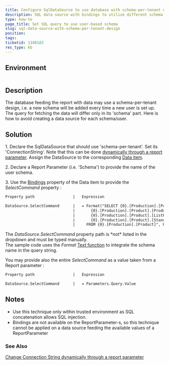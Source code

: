 ```yaml
---
title: Configure SqlDataSource to use database with schema-per-tenant design
description: SQL data source with bindings to utilize different schema for each user according to report parameter
type: how-to
page_title: Set SQL query to use user-based schema
slug: sql-data-source-with-schema-per-tenant-design
position: 
tags: 
ticketid: 1349183
res_type: kb
---
```


## Environment
<table>
</table>


## Description
The database feeding the report with data may use a schema-per-tenant design, i.e. a new schema will be added every time a new user is set up. The query for fetching the data will differ only in its 'schema' part. Here is how to avoid creating a data source for each schema/user.

## Solution
1\. Declare the SqlDataSource that should use 'schema-per-tenant'. Set its 'ConnectionString'. Note that this can be done [dynamically through a report parameter](../knowledge-base/how-to-pass-connectionstring-to-report-dynamically-through-report-parameter). Assign the DataSource to the corresponding [Data item](../data-items).  

2\. Declare a Report Parameter (i.e. 'Schema') to provide the name of the user schema.  

3\. Use the [Bindings](https://docs.telerik.com/reporting/expressions-bindings) property of the Data item to provide the _SelectCommand_ property :  
  

```XML
Property path                 |   Expression

DataSource.SelectCommand      |   = Format("SELECT {0}.[Production].[Product].[Name],
                              |       {0}.[Production].[Product].[ProductNumber],
                              |       {0}.[Production].[Product].[ListPrice],
                              |       {0}.[Production].[Product].[StandardCost]
                              |     FROM {0}.[Production].[Product]", Parameters.Schema.Value)
```
  
The _DataSource.SelectCommand_ property path is \*not\* listed in the dropdown and must be typed manually.  
The sample code uses the _Format_ [Text function](../expressions-text-functions) to integrate the schema name in the query string. 

You may provide also the entire _SelectCommand_ as a value taken from a Report parameter :

```XML
Property path                 |   Expression

DataSource.SelectCommand      |   = Parameters.Query.Value
```

## Notes
* Use this technique only within trusted environment as SQL concatenation allows SQL injection.
* Bindings are not available on the ReportParameter-s, so this technique cannot be applied on a data source feeding the available values of a ReportParameter

### See Also
[Change Connection String dynamically through a report parameter](how-to-pass-connectionstring-to-report-dynamically-through-report-parameter)
